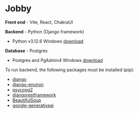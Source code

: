 # Jobby

**Front end** - Vite, React, ChakraUI

**Backend** - Python (Django framework)
- Python v3.12.6 Windows [download](https://www.python.org/downloads/release/python-3126/)

**Database** - Postgres
 - Postgres and PgAdmin4 Windows [download](https://www.enterprisedb.com/downloads/postgres-postgresql-downloads)


 To run backend, the following packages must be installed (pip):
  - [django](https://www.djangoproject.com/start/)
  - [django-environ](https://django-environ.readthedocs.io/en/latest/)
  - [psycopg2](https://pypi.org/project/psycopg2/)
  - [djangorestframework](https://pypi.org/project/djangorestframework/)
  - [BeautifulSoup](https://pypi.org/project/beautifulsoup4/)
  - [google-generativeai](https://pypi.org/project/google-generativeai/)
